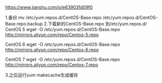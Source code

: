 

https://www.jianshu.com/p/e63903fd09f0

1.备份
mv /etc/yum.repos.d/CentOS-Base.repo /etc/yum.repos.d/CentOS-Base.repo.backup
2.下载新的CentOS-Base.repo 到/etc/yum.repos.d/
CentOS 5
wget -O /etc/yum.repos.d/CentOS-Base.repo http://mirrors.aliyun.com/repo/Centos-5.repo

CentOS 6
wget -O /etc/yum.repos.d/CentOS-Base.repo http://mirrors.aliyun.com/repo/Centos-6.repo

CentOS 7
wget -O /etc/yum.repos.d/CentOS-Base.repo http://mirrors.aliyun.com/repo/Centos-7.repo

3.之后运行yum makecache生成缓存
